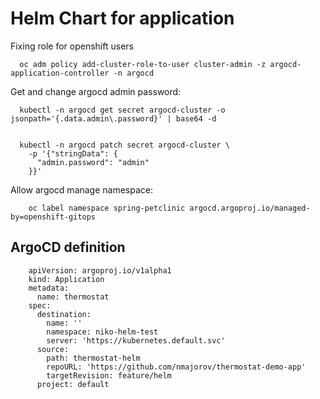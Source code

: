 # Helm Chart for application


Fixing role for openshift users

      oc adm policy add-cluster-role-to-user cluster-admin -z argocd-application-controller -n argocd

Get and change argocd admin password:

      kubectl -n argocd get secret argocd-cluster -o jsonpath='{.data.admin\.password}' | base64 -d


      kubectl -n argocd patch secret argocd-cluster \
        -p '{"stringData": {
          "admin.password": "admin"
        }}'


Allow argocd manage namespace:

        oc label namespace spring-petclinic argocd.argoproj.io/managed-by=openshift-gitops



## ArgoCD definition


        apiVersion: argoproj.io/v1alpha1
        kind: Application
        metadata:
          name: thermostat
        spec:
          destination:
            name: ''
            namespace: niko-helm-test
            server: 'https://kubernetes.default.svc'
          source:
            path: thermostat-helm
            repoURL: 'https://github.com/nmajorov/thermostat-demo-app'
            targetRevision: feature/helm
          project: default
